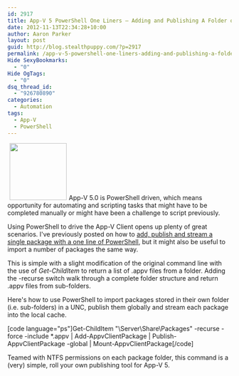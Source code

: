 ```yaml
---
id: 2917
title: App-V 5 PowerShell One Liners – Adding and Publishing A Folder of App-V Client Packages
date: 2012-11-13T22:34:28+10:00
author: Aaron Parker
layout: post
guid: http://blog.stealthpuppy.com/?p=2917
permalink: /app-v-5-powershell-one-liners-adding-and-publishing-a-folder-of-app-v-client-packages/
Hide SexyBookmarks:
  - "0"
Hide OgTags:
  - "0"
dsq_thread_id:
  - "926780890"
categories:
  - Automation
tags:
  - App-V
  - PowerShell
---
```

<img class="alignright size-full wp-image-2873" style="margin-left: 5px; margin-right: 5px;" title="AppV-PowerShell-Logo" src="http://stealthpuppy.com/wp-content/uploads/2012/10/AppV-PowerShell-Logo.png" alt="" width="128" height="128" />App-V 5.0 is PowerShell driven, which means opportunity for automating and scripting tasks that might have to be completed manually or might have been a challenge to script previously.

Using PowerShell to drive the App-V Client opens up plenty of great scenarios. I've previously posted on how to [add, publish and stream a single package with a one line of PowerShell](http://stealthpuppy.com/virtualisation/app-v-5-powershell-one-liners-adding-and-publishing-app-v-client-packages/), but it might also be useful to import a number of packages the same way.

This is simple with a slight modification of the original command line with the use of _Get-ChildItem_ to return a list of .appv files from a folder. Adding the -recurse switch walk through a complete folder structure and return .appv files from sub-folders.

Here's how to use PowerShell to import packages stored in their own folder (i.e. sub-folders) in a UNC, publish them globally and stream each package into the local cache.

[code language="ps"]Get-ChildItem "\\Server\Share\Packages" -recurse -force -include *.appv | Add-AppvClientPackage | Publish-AppvClientPackage -global | Mount-AppvClientPackage[/code]

Teamed with NTFS permissions on each package folder, this command is a (very) simple, roll your own publishing tool for App-V 5.